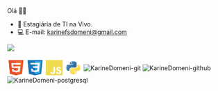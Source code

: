 Olá 👋😄


- 🚀 Estagiária de TI na Vivo.
-  💻 E-mail: karinefsdomeni@gmail.com

<div> 
  <a href="https://www.linkedin.com/in/karine-domeni/" target="_blank"><img src="https://img.shields.io/badge/-LinkedIn-%230077B5?style=for-the-badge&logo=linkedin&logoColor=white" target="_blank"></a> 
</div>

<div style="display: inline_block"><br>
  <img align="center" alt="KarineDomeni-HTML" height="36" width="40" src="https://raw.githubusercontent.com/devicons/devicon/master/icons/html5/html5-original.svg" alt="HTML">
  <img align="center" alt="KarineDomeni-CSS" height="36" width="40" src="https://raw.githubusercontent.com/devicons/devicon/master/icons/css3/css3-original.svg" alt="CSS">
  <img align="center" alt="KarineDomeni-JS" height="36" width="40" src="https://raw.githubusercontent.com/devicons/devicon/master/icons/javascript/javascript-plain.svg" alt="JavaScript">
  <img align="center" alt="KarineDomeni-Python" height="36" width="40" src="https://raw.githubusercontent.com/devicons/devicon/master/icons/python/python-original.svg" alt="Python">
  <img align="center" alt="KarineDomeni-git" height="36" width="40" src="https://raw.githubusercontent.com/danielcranney/readme-generator/main/public/icons/skills/git-colored.svg" alt="Git">
  <img align="center" alt="KarineDomeni-github" height="36" width="40" src="https://cdn.jsdelivr.net/gh/devicons/devicon/icons/github/github-original.svg" alt="GitHub">
  <img align="center" alt="KarineDomeni-postgresql" height="36" width="40" src="https://raw.githubusercontent.com/danielcranney/readme-generator/main/public/icons/skills/postgresql-colored.svg" alt="PostgreSQL">
  
</div>



